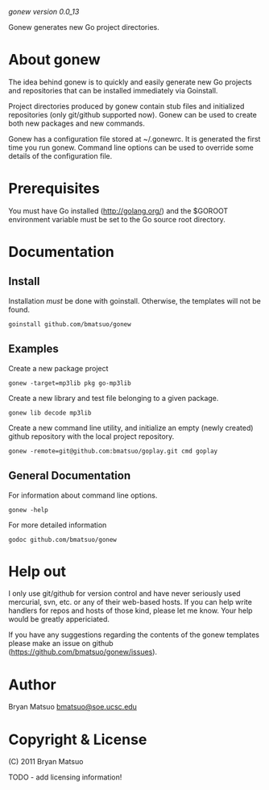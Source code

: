 *gonew version 0.0_13*

Gonew generates new Go project directories.

About gonew
===========

The idea behind gonew is to quickly and easily generate new Go projects
and repositories that can be installed immediately via Goinstall.

Project directories produced by gonew contain stub files and initialized
repositories (only git/github supported now). Gonew can be used to create
both new packages and new commands.

Gonew has a configuration file stored at ~/.gonewrc. It is generated the
first time you run gonew. Command line options can be used to override
some details of the configuration file.

Prerequisites
=============

You must have Go installed (http://golang.org/) and the $GOROOT
environment variable must be set to the Go source root directory.

Documentation
=============
Install
-------

Installation *must* be done with goinstall. Otherwise, the templates will
not be found.

    goinstall github.com/bmatsuo/gonew

Examples
--------

Create a new package project

    gonew -target=mp3lib pkg go-mp3lib

Create a new library and test file belonging to a given package.

    gonew lib decode mp3lib

Create a new command line utility, and initialize an empty (newly
created) github repository with the local project repository.

    gonew -remote=git@github.com:bmatsuo/goplay.git cmd goplay

General Documentation
---------------------

For information about command line options.

    gonew -help

For more detailed information

    godoc github.com/bmatsuo/gonew

Help out
========

I only use git/github for version control and have never seriously used
mercurial, svn, etc. or any of their web-based hosts. If you can help
write handlers for repos and hosts of those kind, please let me know.
Your help would be greatly appericiated.

If you have any suggestions regarding the contents of the gonew templates
please make an issue on github (https://github.com/bmatsuo/gonew/issues).

Author
======

Bryan Matsuo <bmatsuo@soe.ucsc.edu>

Copyright & License
===================

(C) 2011 Bryan Matsuo 

TODO - add licensing information!
